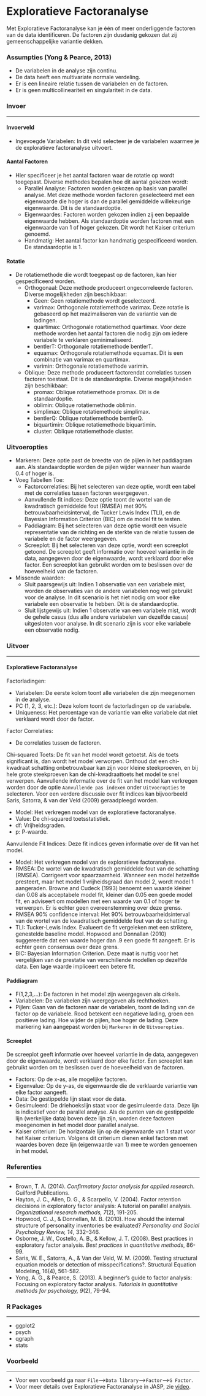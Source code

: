 Exploratieve Factoranalyse 
=== 

Met Exploratieve Factoranalyse kan je één of meer onderliggende factoren van de data identificeren. De factoren zijn dusdanig gekozen dat zij gemeenschappelijke variantie dekken. 

### Assumpties (Yong & Pearce, 2013)
- De variabelen in de analyse zijn continu. 
- De data heeft een multivariate normale verdeling. 
- Er is een lineaire relatie tussen de variabelen en de factoren. 
- Er is geen multicollineariteit en singulariteit in de data. 

### Invoer 
---
#### Invoerveld 
- Ingevoegde Variabelen: In dit veld selecteer je de variabelen waarmee je de exploratieve factoranalyse uitvoert. 

#### Aantal Factoren
- Hier specificeer je het aantal factoren waar de rotatie op wordt toegepast. Diverse methodes bepalen hoe dit aantal gekozen wordt:   
  - Parallel Analyse: Factoren worden gekozen op basis van parallel analyse. Met deze methode worden factoren geselecteerd met een eigenwaarde die hoger is dan de parallel gemiddelde willekeurige eigenwaarde. Dit is de standaardoptie. 
  - Eigenwaardes: Factoren worden gekozen indien zij een bepaalde eigenwaarde hebben. Als standaardoptie worden factoren met een eigenwaarde van 1 of hoger gekozen. Dit wordt het Kaiser criterium genoemd. 
  - Handmatig: Het aantal factor kan handmatig gespecificeerd worden. De standaardoptie is 1. 

#### Rotatie 
- De rotatiemethode die wordt toegepast op de factoren, kan hier gespecificeerd worden.
  - Orthogonaal: Deze methode produceert ongecorreleerde factoren. Diverse mogelijkheden zijn beschikbaar: 
      - Geen: Geen rotatiemethode wordt geselecteerd. 
      - varimax: Orthogonale rotatiemethode varimax. Deze rotatie is gebaseerd op het mazimaliseren van de variantie van de ladingen. 
      - quartimax: Orthogonale rotatiemethod quartimax. Voor deze methode worden het aantal factoren die nodig zijn om iedere variabele te verklaren geminimaliseerd.
      - bentlerT: Orthogonale rotatiemethode bentlerT. 
      - equamax: Orthogonale rotatiemethode equamax. Dit is een combinatie van varimax en quartimax. 
      - varimin: Orthogonale rotatiemethode varimin. 
  - Oblique: Deze methode produceert factorendat correlaties tussen factoren toestaat. Dit is de standaardoptie. Diverse mogelijkheden zijn beschikbaar: 
      - promax: Oblique rotatiemethode promax. Dit is de standaardoptie. 
      - oblimin: Oblique rotatiemethode oblimin. 
      - simplimax: Oblique rotatiemethode simplimax. 
      - bentlerQ: Oblique rotatiemethode bentlerQ. 
      - biquartimin: Oblique rotatiemethode biquartimin. 
      - cluster: Oblique rotatiemethode cluster. 

### Uitvoeropties 
- Markeren: Deze optie past de breedte van de pijlen in het paddiagram aan. Als standaardoptie worden de pijlen wijder wanneer hun waarde 0.4 of hoger is. 
- Voeg Tabellen Toe: 
    - Factorcorrelaties: Bij het selecteren van deze optie, wordt een tabel met de correlaties tussen factoren weergegeven. 
    - Aanvullende fit indices: Deze optie toont de wortel van de kwadratisch gemiddelde fout (RMSEA) met 90% betrouwbaarheidsinterval, de Tucker Lewis Index (TLI), en de Bayesian Information Criterion (BIC) om de model fit te testen. 
    - Paddiagram: Bij het selecteren van deze optie wordt een visuele representatie van de richting en de sterkte van de relatie tussen de variabele en de factor weergegeven. 
    - Screeplot: Bij het selecteren van deze optie, wordt een screeplot getoond. De screeplot geeft informatie over hoeveel variantie in de data, aangegeven door de eigenwaarde, wordt verklaard door elke factor. Een screeplot kan gebruikt worden om te beslissen over de hoeveelheid van de factoren. 
- Missende waarden: 
    - Sluit paarsgewijs uit: Indien 1 observatie van een variabele mist, worden de observaties van de andere variabelen nog wel gebruikt voor de analyse. In dit scenario is het niet nodig om voor elke variabele een observatie te hebben. Dit is de standaardoptie. 
    - Sluit lijstgewijs uit: Indien 1 observatie van een variabele mist, wordt de gehele casus (dus alle andere variabelen van dezelfde casus) uitgesloten voor analyse. In dit scenario zijn is voor elke variabele een observatie nodig. 

### Uitvoer 
--- 
#### Exploratieve Factoranalyse
Factorladingen:  
- Variabelen: De eerste kolom toont alle variabelen die zijn meegenomen in de analyse. 
- PC (1, 2, 3, etc.): Deze kolom toont de factorladingen op de variabele. 
- Uniqueness: Het percentage van de variantie van elke variabele dat niet verklaard wordt door de factor. 

Factor Correlaties:  
- De correlaties tussen de factoren. 

Chi-squared Toets: 
De fit van het model wordt getoetst. Als de toets significant is, dan wordt het model verworpen. Onthoud dat een chi-kwadraat schatting onbetrouwbaar kan zijn voor kleine steekproeven, en bij hele grote steekproeven kan de chi-kwadraattoets het model te snel verwerpen. Aanvullende informatie over de fit van het model kan verkregen worden door de optie `Aanvullende pas indexen` onder `Uitvoeropties` te selecteren. Voor een verdere discussie over fit indices kan bijvoorbeeld Saris, Satorra, & van der Veld (2009) geraadpleegd worden. 
- Model: Het verkregen model van de exploratieve factoranalyse. 
- Value: De chi-squared toetsstatistiek.  
- df: Vrijheidsgraden. 
- p: P-waarde. 

Aanvullende Fit Indices: 
Deze fit indices geven informatie over de fit van het model. 
- Model: Het verkregen model van de exploratieve factoranalyse. 
- RMSEA: De wortel van de kwadratisch gemiddelde fout van de schatting (RMSEA). Corrigeert voor spaarzaamheid. Wanneer een model hetzelfde presteert, maar het model 1 vrijheidsgraad dan model 2, wordt model 1 aangeraden. Browne and Cudeck (1993) benoemt een waarde kleiner dan 0.08 als acceptabele model fit, kleiner dan 0.05 een goede model fit, en adviseert om modellen met een waarde van 0.1 of hoger te verwerpen. Er is echter geen overeenstemming over deze grenss. 
- RMSEA 90% confidence interval: Het 90% betrouwbaarheidsinterval van de wortel van de kwadratisch gemiddelde fout van de schatting. 
- TLI: Tucker-Lewis Index. Evalueert de fit vergeleken met een striktere, genestelde baseline model. Hopwood and Donnallan (2010) suggereerde dat een waarde hoger dan .9 een goede fit aangeeft. Er is echter geen consensus over deze grens. 
- BIC: Bayesian Information Criterion. Deze maat is nuttig voor het vergelijken van de prestatie van verschillende modellen op dezelfde data. Een lage waarde impliceert een betere fit. 

#### Paddiagram 
- F(1,2,3,...): De factoren in het model zijn weergegeven als cirkels.  
- Variabelen: De variabelen zijn weergegeven als rechthoeken. 
- Pijlen: Gaan van de factoren naar de variabelen, toont de lading van de factor op de variabele. Rood betekent een negatieve lading, groen een positieve lading. Hoe wijder de pijlen, hoe hoger de lading. Deze markering kan aangepast worden bij `Markeren` in de `Uitvoeropties`. 

#### Screeplot 
De screeplot geeft informatie over hoeveel variantie in de data, aangegeven door de eigenwaarde, wordt verklaard door elke factor. Een screeplot kan gebruikt worden om te beslissen over de hoeveelheid van de factoren. 
- Factors: Op de x-as, alle mogelijke factoren. 
- Eigenvalue: Op de y-as, de eigenwaarde die de verklaarde variantie van elke factor aangeeft. 
- Data: De gestippelde lijn staat voor de data. 
- Gesimuleerd: De driehoekslijn staat voor de gesimuleerde data. Deze lijn is indicatief voor de parallel analyse. Als de punten van de gestippelde lijn (werkelijke data) boven deze lijn zijn, worden deze factoren meegenomen in het model door parallel analyse. 
- Kaiser criterium: De horizontale lijn op de eigenwaarde van 1 staat voor het Kaiser criterium. Volgens dit criterium dienen enkel factoren met waardes boven deze lijn (eigenwaarde van 1) mee te worden genoemen in het model. 

### Referenties 
---
- Brown, T. A. (2014). *Confirmatory factor analysis for applied research*.     
    Guilford Publications. 
- Hayton, J. C., Allen, D. G., & Scarpello, V. (2004). Factor retention     
    decisions in exploratory factor analysis: A tutorial on parallel analysis. *Organizational research methods, 7*(2), 191-205.
- Hopwood, C. J., & Donnellan, M. B. (2010). How should the internal structure 
    of personality inventories be evaluated? *Personality and Social Psychology Review, 14*, 332–346. 
- Osborne, J. W., Costello, A. B., & Kellow, J. T. (2008). Best practices in 
    exploratory factor analysis. *Best practices in quantitative methods*, 86-99.
- Saris, W. E., Satorra, A., & Van der Veld, W. M. (2009). Testing structural equation models or detection of misspecifications?. Structural Equation Modeling, 16(4), 561-582.
- Yong, A. G., & Pearce, S. (2013). A beginner’s guide to factor analysis: Focusing on exploratory factor analysis. *Tutorials in quantitative methods for psychology, 9*(2), 79-94.

### R Packages 
--- 
- ggplot2
- psych
- qgraph
- stats

### Voorbeeld 
---
- Voor een voorbeeld ga naar `File`-->`Data library`-->`Factor`-->`G Factor`. 
- Voor meer details over Exploratieve Factoranalyse in JASP, zie <a href="https://www.youtube.com/watch?v=dUPzMBqcMjo&feature=youtu.be">video</a>. 
